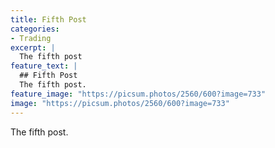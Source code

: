 ```yaml
---
title: Fifth Post
categories:
- Trading
excerpt: |
  The fifth post
feature_text: |
  ## Fifth Post
  The fifth post.
feature_image: "https://picsum.photos/2560/600?image=733"
image: "https://picsum.photos/2560/600?image=733"
---
```



<p>The fifth post.
